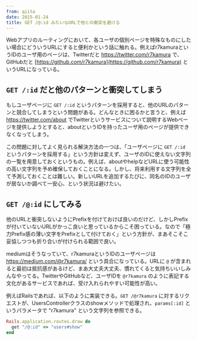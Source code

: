 ```yaml
---
from: qiita
date: 2015-01-24
title: GET /@:id みたいなURLで他との衝突を避ける
---
```


Webアプリのルーティングにおいて、各ユーザの個別ページを特殊なものにしたい場合にどういうURLにすると便利かという話に触れる。例えばr7kamuraというIDのユーザ用のページは、Twitterだと <https://twitter.com/r7kamura> で、GitHubだと [https://github.com/r7kamura](https://github.com/r7kamura) というURLになっている。

## `GET /:id` だと他のパターンと衝突してしまう
もしユーザページに `GET /:id` というパターンを採用すると、他のURLのパターンと競合してしまうという問題がある。どんなときに困るかと言うと、例えば <https://twitter.com/about> でTwitterというサービスについて説明するWebページを提供しようとすると、aboutというIDを持ったユーザ用のページが提供できなくなってしまう。

この問題に対してよく見られる解決方法の一つは、「ユーザページに `GET /:id` というパターンを採用する」という方針は変えず、ユーザのIDに使えない文字列の一覧を用意しておくというもの。例えば、aboutやhelpなどURLに使う可能性の高い文字列を予め確保しておくことになる。しかし、将来利用する文字列を全て予測しておくことは難しい。新しいURLを追加するたびに、同名のIDのユーザが居ないか調べて一安心、という状況は避けたい。

## `GET /@:id` にしてみる
他のURLと衝突しないようにPrefixを付けておけば良いのだけど、しかしPrefixが付いていないURLがかっこ良いと思っているからこそ困っている。なので「極力Prefix感の薄い文字をPrefixとして付けておく」という方針が、まあそこそこ妥協しつつも折り合いが付けられる範囲で良い。
 
mediumはそうなっていて、r7kamuraというIDのユーザページは <https://medium.com/@r7kamura/> という具合になっている。URLに `@` が含まれると最初は抵抗感があるけど、まあ大丈夫大丈夫、慣れてくると気持ちいいしみんなやってる。TwitterやGitHubなど、ユーザIDを `@r7kamura` のように表記する文化があるサービスであれば、受け入れられやすい可能性が高い。

例えばRailsであれば、以下のように実装できる。`GET /@r7kamura` に対するリクエストが、UsersControllerクラスのshowメソッドで処理され、`params[:id]` というパラメータで "r7kamura" という文字列を参照できる。

```rb
Rails.application.routes.draw do
  get "/@:id" => "users#show"
end
```
